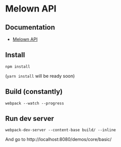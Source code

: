 # Melown API

## Documentation
* [Melown API](https://github.com/Melown/melown-js/wiki/Melown-API)

## Install

```
npm install
```

(`yarn install` will be ready soon)

## Build (constantly)

```
webpack --watch --progress
```

## Run dev server

```
webpack-dev-server --content-base build/ --inline
```

And go to http://localhost:8080/demos/core/basic/
